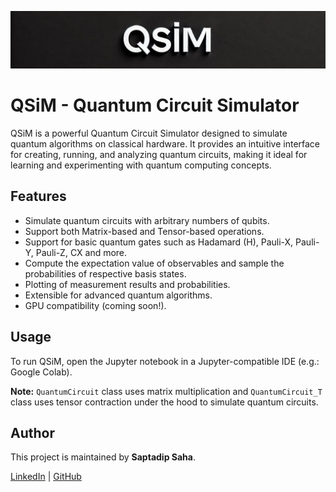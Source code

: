 ![QSiM Logo](qsim.jpg)

# QSiM - Quantum Circuit Simulator

QSiM is a powerful Quantum Circuit Simulator designed to simulate quantum algorithms on classical hardware. It provides an intuitive interface for creating, running, and analyzing quantum circuits, making it ideal for learning and experimenting with quantum computing concepts.

## Features

- Simulate quantum circuits with arbitrary numbers of qubits.
- Support both Matrix-based and Tensor-based operations.
- Support for basic quantum gates such as Hadamard (H), Pauli-X, Pauli-Y, Pauli-Z, CX and more.
- Compute the expectation value of observables and sample the probabilities of respective basis states.
- Plotting of measurement results and probabilities.
- Extensible for advanced quantum algorithms.
- GPU compatibility (coming soon!).

## Usage

To run QSiM, open the Jupyter notebook in a Jupyter-compatible IDE (e.g.: Google Colab).

**Note:** `QuantumCircuit` class uses matrix multiplication and `QuantumCircuit_T` class uses tensor contraction under the hood to simulate quantum circuits.

## Author

This project is maintained by **Saptadip Saha**.

[LinkedIn](https://www.linkedin.com/in/saptadip-saha-exploreme) | [GitHub](https://github.com/SciMathist/QSiM-Quantum-Simulator/)

